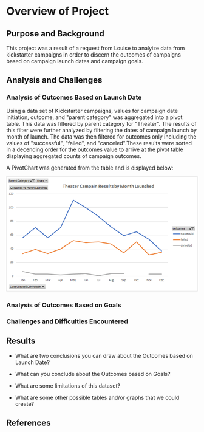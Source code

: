 # Overview of Project

## Purpose and Background

  This project was a result of a request from Louise to analyize data from kickstarter campaigns in order to discern the outcomes
of campaigns based on campaign launch dates and campaign goals.

## Analysis and Challenges

### Analysis of Outcomes Based on Launch Date

  Using a data set of Kickstarter campaigns, values for campaign date initiation, outcome, and "parent category" was aggregated into a pivot table.
This data was filtered by parent category for "Theater". The results of this filter were further analyzed by filtering the dates of campaign launch
by month of launch. The data was then filtered for outcomes only including the values of "successful", "failed", and "canceled".These results were 
sorted in a decending order for the outcomes value to arrive at the pivot table displaying aggregated counts of campaign outcomes.

A PivotChart was generated from the table and is displayed below:

![Theater Outcomes vs Launch](Resources/Theater_Outcomes_vs_Launch.png)  

### Analysis of Outcomes Based on Goals

### Challenges and Difficulties Encountered

## Results

- What are two conclusions you can draw about the Outcomes based on Launch Date?

- What can you conclude about the Outcomes based on Goals?

- What are some limitations of this dataset?

- What are some other possible tables and/or graphs that we could create?

## References